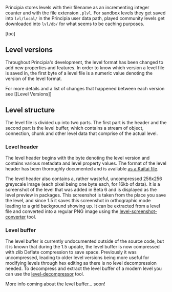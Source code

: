 Principia stores levels with their filename as an incrementing integer counter and with the file extension `.plvl`. For sandbox levels they get saved into `lvl/local/` in the Principia user data path, played community levels get downloaded into `lvl/db/` for what seems to be caching purposes.

[toc]

## Level versions
Throughout Principia's development, the level format has been changed to add new properties and features. In order to know which version a level file is saved in, the first byte of a level file is a numeric value denoting the version of the level format.

For more details and a list of changes that happened between each version see [[Level Versions]]

## Level structure
The level file is divided up into two parts. The first part is the header and the second part is the level buffer, which contains a stream of object, connection, chunk and other level data that comprise of the actual level.

### Level header
The level header begins with the byte denoting the level version and contains various metadata and level property values. The format of the level header has been thoroughly documented and is available [as a Kaitai file](https://github.com/principia-game/kaitai/blob/master/kaitai/plvl.ksy).

The level header also contains a, rather wasteful, uncompressed 256x256 greyscale image (each pixel being one byte each, for 16kb of data). It is a screenshot of the level that was added in Beta 6 and is displayed as the level preview in packages. This screenshot is taken from the place you save the level, and since 1.5 it saves this screenshot in orthographic mode leading to a grid background showing up. It can be extracted from a level file and converted into a regular PNG image using the [level-screenshot-converter](https://github.com/principia-game/level-screenshot-converter) tool.

### Level buffer
The level buffer is currently undocumented outside of the source code, but it is known that during the 1.5 update, the level buffer is now compressed with zlib Deflate compression to save space. Previously it was uncompressed, leading to older level versions being more useful for modifying levels through hex editing as there is no level decompression needed. To decompress and extract the level buffer of a modern level you can use the [level-decompressor](https://github.com/principia-game/level-decompressor) tool.

More info coming about the level buffer... soon!
